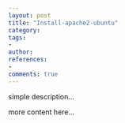 ```yaml
---
layout: post
title: "Install-apache2-ubuntu"
category: 
tags: 
- 
author: 
references:
- 
comments: true
---
```



simple description...
<!--more-->

more content here...
